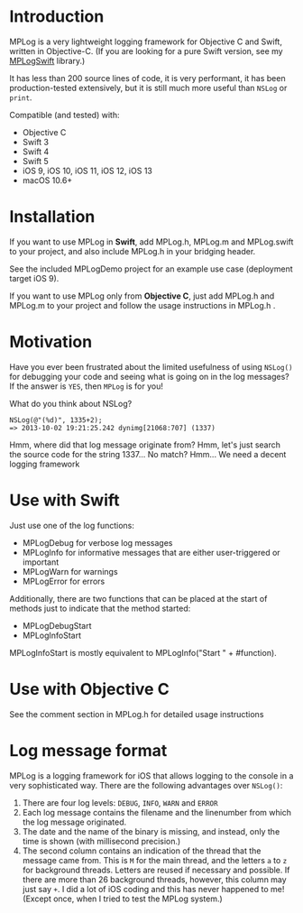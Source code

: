 # Introduction

MPLog is a very lightweight logging framework for Objective C and Swift, written in Objective-C. (If you are looking for a pure Swift version, see my [MPLogSwift](https://github.com/michaelpeternell/MPLogSwift/) library.)

It has less than 200 source lines of code, it is very performant, it has been
production-tested extensively, but it is still much more useful than `NSLog`
or `print`.

Compatible (and tested) with:

- Objective C
- Swift 3
- Swift 4
- Swift 5
- iOS 9, iOS 10, iOS 11, iOS 12, iOS 13
- macOS 10.6+

# Installation

If you want to use MPLog in **Swift**, add MPLog.h, MPLog.m and MPLog.swift to
your project, and also include MPLog.h in your bridging header.

See the included MPLogDemo project for an example use case (deployment target iOS 9).

If you want to use MPLog only from **Objective C**, just add MPLog.h and
MPLog.m to your project and follow the usage instructions in MPLog.h .

# Motivation

Have you ever been frustrated about the limited usefulness of using `NSLog()`
for debugging your code and seeing what is going on in the log messages?
If the answer is `YES`, then `MPLog` is for you!

What do you think about NSLog?

    NSLog(@"(%d)", 1335+2);
    => 2013-10-02 19:21:25.242 dynimg[21068:707] (1337)

Hmm, where did that log message originate from? Hmm, let's just search the
source code for the string 1337... No match? Hmm... We need a decent logging
framework

# Use with Swift

Just use one of the log functions:

- MPLogDebug for verbose log messages
- MPLogInfo for informative messages that are either user-triggered or important
- MPLogWarn for warnings
- MPLogError for errors

Additionally, there are two functions that can be placed at the start of
methods just to indicate that the method started:

- MPLogDebugStart
- MPLogInfoStart

MPLogInfoStart is mostly equivalent to MPLogInfo("Start " + #function).

# Use with Objective C

See the comment section in MPLog.h for detailed usage instructions

# Log message format

MPLog is a logging framework for iOS that allows logging to the console in a
very sophisticated way. There are the following advantages over `NSLog()`:

1. There are four log levels: `DEBUG`, `INFO`, `WARN` and `ERROR`
2. Each log message contains the filename and the linenumber from which
     the log message originated.
3. The date and the name of the binary is missing, and instead, only the
     time is shown (with millisecond precision.)
4. The second column contains an indication of the thread that the message
     came from. This is `M` for the main thread, and the letters `a` to `z`
     for background threads. Letters are reused if necessary and possible.
     If there are more than 26 background threads, however, this column may
     just say `+`. I did a lot of iOS coding and this has never happened to
     me! (Except once, when I tried to test the MPLog system.)

